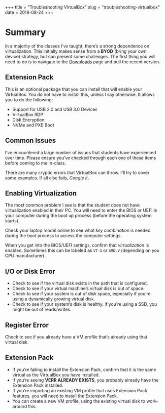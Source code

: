 +++
title = "Troubleshooting VirtualBox"
slug = "troubleshooting-virtualbox"
date = 2019-08-24
+++

# Summary

In a majority of the classes I’ve taught, there’s a strong dependence on virtualization. This initially makes sense from a **BYOD** (bring your own device) strategy, but can present some challenges. The first thing you will need to do is to navigate to the [Downloads](https://www.virtualbox.org/wiki/Downloads) page and pull the recent version.

## Extension Pack

This is an optional package that you can install that will enable your VirtualBox. You do not have to install this, unless I say otherwise. It allows you to do the following:

- Support for USB 2.0 and USB 3.0 Devices
- VirtualBox RDP
- Disk Encryption
- NVMe and PXE Boot

## Common Issues

I’ve encountered a large number of issues that students have experienced over time. Please ensure you’ve checked through each one of these items before coming to me in-class.

There are many cryptic errors that VirtualBox can throw. I’ll try to cover some examples. If all else fails, _Google it_.

## Enabling Virtualization

The most common problem I see is that the student does not have virtualization enabled in their PC.
You will need to enter the BIOS or UEFI in your computer during the boot up process (before the operating system starts).

Check your laptop model online to see what _key combination_ is needed during the boot process to access the computer settings.

When you get into the BIOS/UEFI settings, confirm that _virtualization_ is enabled. Sometimes this can be labeled as `VT-X` or `AMD-V` (depending on you CPU manufacturer).

## I/O or Disk Error

- Check to see if the virtual disk exists in the path that is configured.
- Check to see if your virtual machine’s virtual disk is out of space.
- Check to see if your system is out of disk space, especially if you’re using a dynamically growing virtual disk.
- Check to see if your system’s disk is healthy. If you’re using a SSD, you might be out of reads/writes.

## Register Error

Check to see if you already have a VM profile that’s already using that virtual disk.

## Extension Pack

- If you’re failing to install the Extension Pack, confirm that it is the same virtual as the VirtualBox you have installed.
- If you’re seeing **VERR ALREADY EXISTS**, you probably already have the Extension Pack installed.
- If you’re importing an existing VM profile that uses Extension Pack features, you will need to install the Extension Pack.
- You can create a new VM profile, using the existing virtual disk to work-around this.